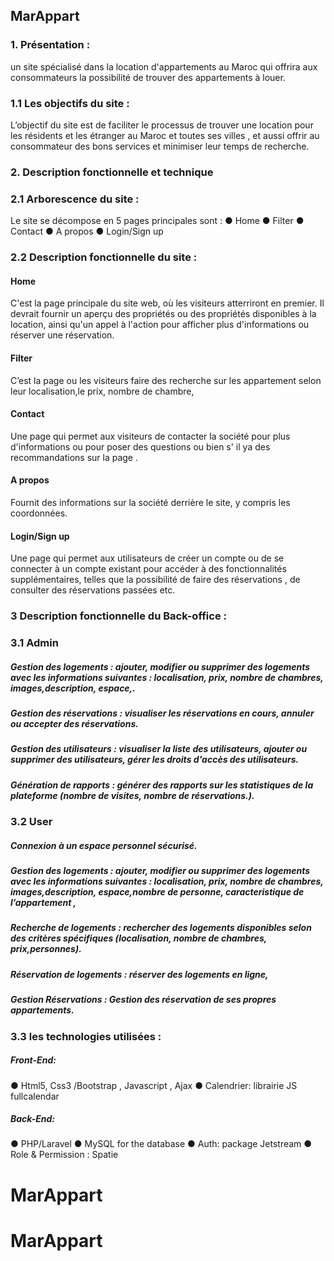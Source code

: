 

## MarAppart

### 1. Présentation :

un site spécialisé dans la location d'appartements au Maroc qui offrira aux consommateurs la possibilité de trouver des appartements à louer.

### 1.1 Les objectifs du site :
    
L’objectif du site est de faciliter le processus de trouver une location pour les résidents et les étranger  au Maroc et toutes ses villes , et aussi offrir au consommateur des bons services et minimiser leur temps de recherche.


### 2. Description fonctionnelle et technique

### 2.1 Arborescence du site :
Le site se décompose en 5 pages principales sont : 
●  Home 
●  Filter
● Contact
● A propos 
● Login/Sign up 

### 2.2 Description fonctionnelle du site :
 #### Home 

C'est la page principale du site web, où les visiteurs atterriront en premier. Il devrait fournir un aperçu des propriétés ou des propriétés disponibles à la location, ainsi qu'un appel à l'action pour afficher plus d'informations ou réserver une réservation.

 #### Filter

C’est la page ou les visiteurs faire des recherche sur les appartement selon leur localisation,le prix, nombre de chambre,  


 #### Contact
Une page qui permet aux visiteurs de contacter la société  pour plus d'informations ou pour poser des questions ou bien s' il ya des recommandations sur la page   .


#### A propos 
Fournit des informations sur la société  derrière le site, y compris les coordonnées.




 #### Login/Sign up 
Une page qui permet aux utilisateurs de créer un compte ou de se connecter à un compte existant pour accéder à des fonctionnalités supplémentaires, telles que la possibilité de faire des réservations , de consulter des réservations passées etc.




### 3 Description fonctionnelle du Back-office :
### 3.1 Admin
##### Gestion des logements : ajouter, modifier ou supprimer des logements avec les informations suivantes : localisation, prix, nombre de chambres, images,description, espace,.
 ##### Gestion des réservations : visualiser les réservations en cours, annuler ou accepter des réservations.
 ##### Gestion des utilisateurs : visualiser la liste des utilisateurs, ajouter ou supprimer des utilisateurs, gérer les droits d'accès des utilisateurs. 
##### Génération de rapports : générer des rapports sur les statistiques de la plateforme (nombre de visites, nombre de réservations.).
### 3.2 User
##### Connexion à un espace personnel sécurisé.
##### Gestion des logements : ajouter, modifier ou supprimer des logements avec les informations suivantes : localisation, prix, nombre de chambres, images,description, espace,nombre de personne, caracteristique de l’appartement ,
#####  Recherche de logements : rechercher des logements disponibles selon des critères spécifiques (localisation, nombre de chambres, prix,personnes). 
##### Réservation de logements : réserver des logements en ligne,  
##### Gestion Réservations : Gestion des réservation de ses propres appartements.  


### 3.3 les technologies utilisées :
#####     Front-End: 
● Html5,  Css3 /Bootstrap , Javascript , Ajax 
● Calendrier: librairie JS fullcalendar
#####    Back-End:
●  PHP/Laravel
●  MySQL for the database
●  Auth:  package Jetstream
●  Role & Permission : Spatie 



# MarAppart
# MarAppart
